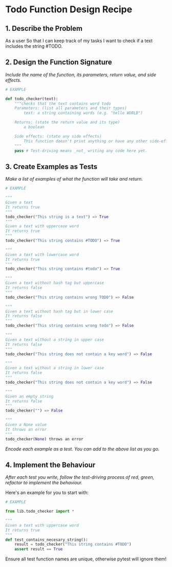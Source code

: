 # Todo Function Design Recipe



## 1. Describe the Problem

As a user
So that I can keep track of my tasks
I want to check if a text includes the string #TODO.

## 2. Design the Function Signature

_Include the name of the function, its parameters, return value, and side effects._

```python
# EXAMPLE

def todo_checker(text):
    """checks that the text contains word todo
    Parameters: (list all parameters and their types)
        text: a string containing words (e.g. "hello WORLD")

    Returns: (state the return value and its type)
        a boolean

    Side effects: (state any side effects)
        This function doesn't print anything or have any other side-effects
    """
    pass # Test-driving means _not_ writing any code here yet.
```

## 3. Create Examples as Tests

_Make a list of examples of what the function will take and return._

```python
# EXAMPLE

"""
Given a text 
It returns true
"""
todo_checker("This string is a text") => True
"""
Given a text with uppercase word
It returns true
"""
todo_checker("This string contains #TODO") => True

"""
Given a text with lowercase word
It returns true
"""
todo_checker("This string contains #todo") => True

"""
Given a text without hash tag but uppercase
It returns false
"""
todo_checker("This string contains wrong TODO") => False

"""
Given a text without hash tag but in lower case 
It returns false
"""
todo_checker("This string contains wrong todo") => False

"""
Given a text without a string in upper case 
It returns false
"""
todo_checker("This string does not contain a key word") => False

"""
Given a text without a string in lower case 
It returns false
"""
todo_checker("This string does not contain a key word") => False

"""
Given an empty string
It returns false
"""
todo_checker("") => False

"""
Given a None value
It throws an error
"""
todo_checker(None) throws an error
```

_Encode each example as a test. You can add to the above list as you go._

## 4. Implement the Behaviour

_After each test you write, follow the test-driving process of red, green, refactor to implement the behaviour._

Here's an example for you to start with:

```python
# EXAMPLE

from lib.todo_checker import *

"""
Given a text with uppercase word
It returns true
"""
def test_contains_necesary_string():
    result = todo_checker("This string contains #TODO")
    assert result == True

```

Ensure all test function names are unique, otherwise pytest will ignore them!
